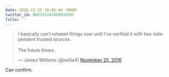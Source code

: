 ```yaml
---
date: 2016-11-25 18:45:44 +0000
twitter_id: 802297247450939392
title: ''
---
```


<blockquote class="twitter-tweet"><p lang="en" dir="ltr">I basically can’t retweet things now until I’ve verified it with two independent trusted sources. <br><br>The future blows.</p>&mdash; James Williams (@willia4) <a href="https://twitter.com/willia4/status/802286064182431745?ref_src=twsrc%5Etfw">November 25, 2016</a></blockquote>
<script async src="https://platform.twitter.com/widgets.js" charset="utf-8"></script>

Can confirm.

